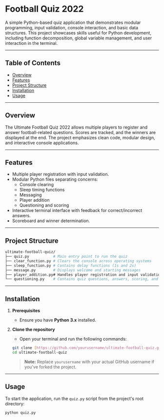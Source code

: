 # Football Quiz 2022

A simple Python-based quiz application that demonstrates modular programming, input validation, console interaction, and basic data structures. This project showcases skills useful for Python development, including function decomposition, global variable management, and user interaction in the terminal.

---

## Table of Contents
- [Overview](#overview)
- [Features](#features)
- [Project Structure](#project-structure)
- [Installation](#installation)
- [Usage](#usage)

---

## Overview
The Ultimate Football Quiz 2022 allows multiple players to register and answer football-related questions. Scores are tracked, and the winners are displayed at the end. The project emphasizes clean code, modular design, and interactive console applications.

---

## Features
- Multiple player registration with input validation.
- Modular Python files separating concerns:
  - Console clearing
  - Sleep timing functions
  - Messaging
  - Player addition
  - Questioning and scoring
- Interactive terminal interface with feedback for correct/incorrect answers.
- Scoreboard and winner determination.

---

## Project Structure
```bash
ultimate-football-quiz/
├── quiz.py           # Main entry point to run the quiz
├── clear_function.py # Clears the console across operating systems
├── sleep_function.py # Contains delay functions (1s and 2s)
├── message.py        # Displays welcome and starting messages
├── player_addition.py# Handles player registration and input validation
└── questioning.py    # Contains quiz questions, answers, scoring, and winner determination
```

---

## Installation

1.  **Prerequisites**
    * Ensure you have **Python 3.x** installed.

2.  **Clone the repository**
    * Open your terminal and run the following commands:
    ```bash
    git clone [https://github.com/yourusername/ultimate-football-quiz.git](https://github.com/yourusername/ultimate-football-quiz.git)
    cd ultimate-football-quiz
    ```
    > **Note:** Replace `yourusername` with your actual GitHub username if you've forked the project.

---

## Usage
To start the application, run the `quiz.py` script from the project's root directory:
```bash
python quiz.py
